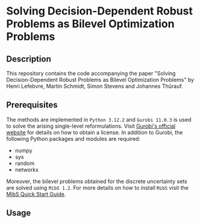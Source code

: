 # Solving Decision-Dependent Robust Problems as Bilevel Optimization Problems

## Description
This repository contains the code accompanying the paper "Solving Decision-Dependent Robust Problems as Bilevel Optimization Problems" by Henri Lefebvre, Martin Schmidt, Simon Stevens and Johannes Thürauf.

## Prerequisites
The methods are implemented in `Python 3.12.2` and `Gurobi 11.0.3` is used to solve the arising single-level reformulations. Visit [Gurobi's official website](https://www.gurobi.com/academia/academic-program-and-licenses) for details on how to obtain a license. In addition to Gurobi, the following Python packages and modules are required:

* numpy
* sys
* random
* networkx

Moreover, the bilevel problems obtained for the discrete uncertainty sets are solved using `MibS 1.2`. For more details on how to install `MibS` visit the [MibS Quick Start Guide](https://coin-or.github.io/MibS/).

## Usage

